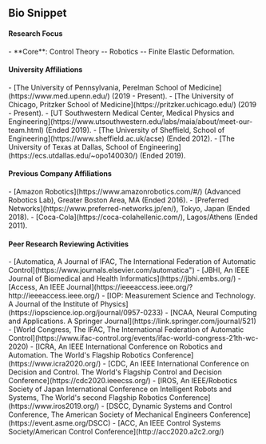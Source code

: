 
<h2><i class="fa fa-chevron-right"></i><i class="fa fa-chevron-right"></i> Bio Snippet </h2>

<h4><i class="fa fa-chevron-right"></i><i class="fa fa-chevron-right"></i>Research Focus</h4>
  - **Core**: Control Theory -- Robotics -- Finite Elastic Deformation.

<h4><i class="fa fa-chevron-right"></i><i class="fa fa-chevron-right"></i>University Affiliations</h4>
  - [The University of Pennsylvania, Perelman School of Medicine](https://www.med.upenn.edu/) (2019 - Present).
  - [The University of Chicago, Pritzker School of Medicine](https://pritzker.uchicago.edu/) (2019 - Present).
  -  [UT Southwestern Medical Center, Medical Physics and Engineering](https://www.utsouthwestern.edu/labs/maia/about/meet-our-team.html)  (Ended 2019).
  -  [The University of Sheffield, School of Engineering](https://www.sheffield.ac.uk/acse) (Ended 2012).
  - [The University of Texas at Dallas, School of Engineering](https://ecs.utdallas.edu/~opo140030/) (Ended 2019).

<h4><i class="fa fa-chevron-right"></i><i class="fa fa-chevron-right"></i>Previous Company Affiliations</h4>
  -  [Amazon Robotics](https://www.amazonrobotics.com/#/) (Advanced Robotics Lab), Greater Boston Area, MA (Ended 2016).
  - [Preferred Networks](https://www.preferred-networks.jp/en/), Tokyo, Japan (Ended 2018).
  - [Coca-Cola](https://coca-colahellenic.com/), Lagos/Athens (Ended 2011).

<h4><i class="fa fa-chevron-right"></i><i class="fa fa-chevron-right"></i> Peer Research Reviewing Activities</h4>
  - [Automatica, A Journal of IFAC, The International Federation of Automatic Control](https://www.journals.elsevier.com/automatica") 
  - [JBHI, An IEEE Journal of Biomedical and Health Informatics](https://jbhi.embs.org/)
  - [Access, An IEEE Journal](https://ieeeaccess.ieee.org/?http://ieeeaccess.ieee.org/) 
  - [IOP: Measurement Science and Technology. A Journal of the  Institute of Physics](https://iopscience.iop.org/journal/0957-0233) 
  - [NCAA, Neural Computing and Applications. A Springer Journal](https://link.springer.com/journal/521) 
  - [World Congress, The IFAC, The International Federation of Automatic Control](https://www.ifac-control.org/events/ifac-world-congress-21th-wc-2020)  
  - [ICRA, An IEEE International Conference on Robotics and Automation. The World's Flagship Robotics Conference](https://www.icra2020.org/) 
  - [CDC, An IEEE International Conference on Decision and Control. The World's Flagship Control and Decision Conference](https://cdc2020.ieeecss.org/) 
  - [IROS, An IEEE/Robotics Society of Japan International Conference on Intelligent Robots and Systems, The World's second Flagship Robotics Conference](https://www.iros2019.org/)
  - [DSCC, Dynamic Systems and Control Conference, The American Society of Mechanical Engineers Conference](https://event.asme.org/DSCC) 
  - [ACC, An IEEE Control Systems Society/American Control Conference](http://acc2020.a2c2.org/)

<!-- <h4><i class="fa fa-chevron-right"></i><i class="fa fa-chevron-right"></i>Awards and Honors</h4>
  -  Google AI Travel and Conference Grant (2018) 
  - IEEE Robotics and Automation Society (RAS) Travel Award (2018/2017/2016) 
  - NSF Doctoral Consortium Award (2017) 
  - Mary and Richard Templeton Graduate Fellowship (2017) 
  - Open Software for Robotics Foundation Scholarship (2017) 
  - President’s Excellence Award for Teaching Assistants (Nom. 2017) 
  - Golden Key International Honour Society (2016) 
  - Ericsson Graduate Fellowship (2015) 
  - Jonsson Scholarship (2014) 
  - PTDF Overseas Fellowship (2012). 
  - Best Chemistry Student (West African Senior School Examinations -- Two Years in a Row). -

   Thanks to my committee members, <a href="https://ece.illinois.edu/directory/profile/mspong">Mark Spong</a>, <a href=""> Tyler Summers</a>, <a href="">Yonas Tadesse</a> and <a href=""> Nick Gans</a>, and my UTSW mentor, <a href="https://profiles.utsouthwestern.edu/profile/150563/steve-jiang.html">Steve Jiang</a>. 

  - **Fund-my-startup buzzwords**: Artificial Intelligence, Big Data, Data Science.
  - **Antiquated buzzwords**: System Identification, Data Mining.
  
  - [Brandeis University](https://www.brandeis.edu/gps/), [Adjunct Instructor, Robot Manipulation, Planning and Control](https://www.brandeis.edu/gps/current-students/academic-information/course?acad_year=2020&crse_id=014100) (2019 - Present).
-->



